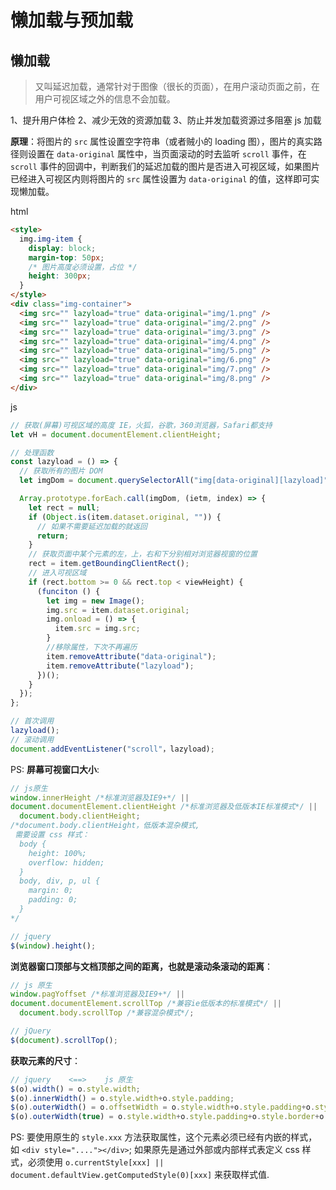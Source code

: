 # 懒加载与预加载

## 懒加载

> 又叫延迟加载，通常针对于图像（很长的页面），在用户滚动页面之前，在用户可视区域之外的信息不会加载。

1、提升用户体检
2、减少无效的资源加载
3、防止并发加载资源过多阻塞 js 加载

**原理**：将图片的 `src` 属性设置空字符串（或者贼小的 loading 图），图片的真实路径则设置在 `data-original` 属性中，当页面滚动的时去监听 `scroll` 事件，在 `scroll` 事件的回调中，判断我们的延迟加载的图片是否进入可视区域，如果图片已经进入可视区内则将图片的 `src` 属性设置为 `data-original` 的值，这样即可实现懒加载。

html

```html
<style>
  img.img-item {
    display: block;
    margin-top: 50px;
    /* 图片高度必须设置，占位 */
    height: 300px;
  }
</style>
<div class="img-container">
  <img src="" lazyload="true" data-original="img/1.png" />
  <img src="" lazyload="true" data-original="img/2.png" />
  <img src="" lazyload="true" data-original="img/3.png" />
  <img src="" lazyload="true" data-original="img/4.png" />
  <img src="" lazyload="true" data-original="img/5.png" />
  <img src="" lazyload="true" data-original="img/6.png" />
  <img src="" lazyload="true" data-original="img/7.png" />
  <img src="" lazyload="true" data-original="img/8.png" />
</div>
```

js

```javascript
// 获取(屏幕)可视区域的高度 IE，火狐，谷歌，360浏览器，Safari都支持
let vH = document.documentElement.clientHeight;

// 处理函数
const lazyload = () => {
  // 获取所有的图片 DOM
  let imgDom = document.querySelectorAll("img[data-original][lazyload]");

  Array.prototype.forEach.call(imgDom, (ietm, index) => {
    let rect = null;
    if (Object.is(item.dataset.original, "")) {
      // 如果不需要延迟加载的就返回
      return;
    }
    // 获取页面中某个元素的左，上，右和下分别相对浏览器视窗的位置
    rect = item.getBoundingClientRect();
    // 进入可视区域
    if (rect.bottom >= 0 && rect.top < viewHeight) {
      (funciton () {
        let img = new Image();
        img.src = item.dataset.original;
        img.onload = () => {
          item.src = img.src;
        }
        //移除属性，下次不再遍历
        item.removeAttribute("data-original");
        item.removeAttribute("lazyload");
      })();
    }
  });
};

// 首次调用
lazyload();
// 滚动调用
document.addEventListener("scroll"，lazyload);
```

PS:
**屏幕可视窗口大小**:

```javascript
// js原生
window.innerHeight /*标准浏览器及IE9+*/ ||
document.documentElement.clientHeight /*标准浏览器及低版本IE标准模式*/ ||
  document.body.clientHeight;
/*document.body.clientHeight，低版本混杂模式,
 需要设置 css 样式：
  body {
    height: 100%;
    overflow: hidden;
  }
  body, div, p, ul {
    margin: 0;
    padding: 0;
  }
*/

// jquery
$(window).height();
```

**浏览器窗口顶部与文档顶部之间的距离，也就是滚动条滚动的距离**：

```javascript
// js 原生
window.pagYoffset /*标准浏览器及IE9+*/ ||
document.documentElement.scrollTop /*兼容ie低版本的标准模式*/ ||
  document.body.scrollTop /*兼容混杂模式*/;

// jQuery
$(document).scrollTop();
```

**获取元素的尺寸**：

```javascript
// jquery    <==>    js 原生
$(o).width() = o.style.width;
$(o).innerWidth() = o.style.width+o.style.padding;
$(o).outerWidth() = o.offsetWidth = o.style.width+o.style.padding+o.style.border；
$(o).outerWidth(true) = o.style.width+o.style.padding+o.style.border+o.style.margin；
```

PS:
要使用原生的 `style.xxx` 方法获取属性，这个元素必须已经有内嵌的样式，如 `<div style="...."></div>`;
如果原先是通过外部或内部样式表定义 css 样式，必须使用 `o.currentStyle[xxx] || document.defaultView.getComputedStyle(0)[xxx]` 来获取样式值.
